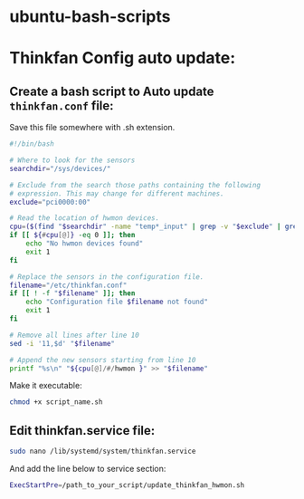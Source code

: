 # ubuntu-bash-scripts
# Thinkfan Config auto update:

## Create a bash script to Auto update ```thinkfan.conf``` file:
Save this file somewhere with .sh extension.
```bash
#!/bin/bash

# Where to look for the sensors
searchdir="/sys/devices/"

# Exclude from the search those paths containing the following
# expression. This may change for different machines.
exclude="pci0000:00"

# Read the location of hwmon devices.
cpu=($(find "$searchdir" -name "temp*_input" | grep -v "$exclude" | grep "coretemp.0"))
if [[ ${#cpu[@]} -eq 0 ]]; then
    echo "No hwmon devices found"
    exit 1
fi

# Replace the sensors in the configuration file.
filename="/etc/thinkfan.conf"
if [[ ! -f "$filename" ]]; then
    echo "Configuration file $filename not found"
    exit 1
fi

# Remove all lines after line 10
sed -i '11,$d' "$filename"

# Append the new sensors starting from line 10
printf "%s\n" "${cpu[@]/#/hwmon }" >> "$filename"
```
Make it executable:
```bash
chmod +x script_name.sh
```
## Edit thinkfan.service file:
```bash
sudo nano /lib/systemd/system/thinkfan.service  
```
And add the line below to service section:
```bash
ExecStartPre=/path_to_your_script/update_thinkfan_hwmon.sh
```
